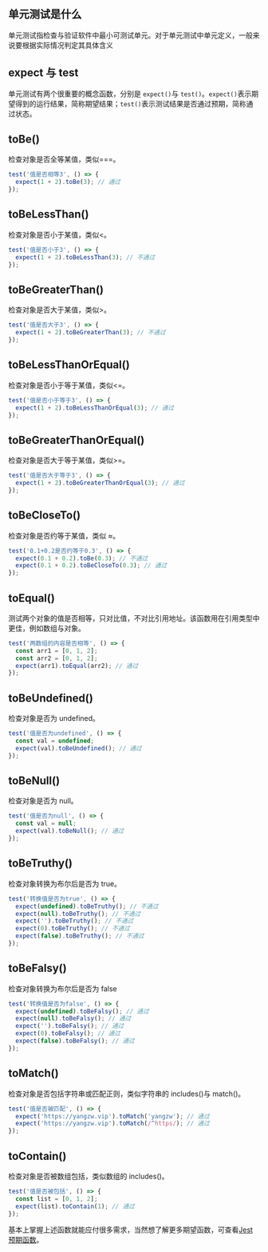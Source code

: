 ## 单元测试是什么

单元测试指检查与验证软件中最小可测试单元。对于单元测试中单元定义，一般来说要根据实际情况判定其具体含义

## expect 与 test

单元测试有两个很重要的概念函数，分别是 `expect()`与 `test()`。`expect()`表示期望得到的运行结果，简称期望结果；`test()`表示测试结果是否通过预期，简称通过状态。

## toBe()

检查对象是否全等某值，类似===。

```js
test('值是否相等3', () => {
  expect(1 + 2).toBe(3); // 通过
});
```

## toBeLessThan()

检查对象是否小于某值，类似<。

```js
test('值是否小于3', () => {
  expect(1 + 2).toBeLessThan(3); // 不通过
});
```

## toBeGreaterThan()

检查对象是否大于某值，类似>。

```js
test('值是否大于3', () => {
  expect(1 + 2).toBeGreaterThan(3); // 不通过
});
```

## toBeLessThanOrEqual()

检查对象是否小于等于某值，类似<=。

```js
test('值是否小于等于3', () => {
  expect(1 + 2).toBeLessThanOrEqual(3); // 通过
});
```

## toBeGreaterThanOrEqual()

检查对象是否大于等于某值，类似>=。

```js
test('值是否大于等于3', () => {
  expect(1 + 2).toBeGreaterThanOrEqual(3); // 通过
});
```

## toBeCloseTo()

检查对象是否约等于某值，类似 ≈。

```js
test('0.1+0.2是否约等于0.3', () => {
  expect(0.1 + 0.2).toBe(0.3); // 不通过
  expect(0.1 + 0.2).toBeCloseTo(0.3); // 通过
});
```

## toEqual()

测试两个对象的值是否相等，只对比值，不对比引用地址。该函数用在引用类型中更佳，例如数组与对象。

```js
test('两数组的内容是否相等', () => {
  const arr1 = [0, 1, 2];
  const arr2 = [0, 1, 2];
  expect(arr1).toEqual(arr2); // 通过
});
```

## toBeUndefined()

检查对象是否为 undefined。

```js
test('值是否为undefined', () => {
  const val = undefined;
  expect(val).toBeUndefined(); // 通过
});
```

## toBeNull()

检查对象是否为 null。

```js
test('值是否为null', () => {
  const val = null;
  expect(val).toBeNull(); // 通过
});
```

## toBeTruthy()

检查对象转换为布尔后是否为 true。

```js
test('转换值是否为true', () => {
  expect(undefined).toBeTruthy(); // 不通过
  expect(null).toBeTruthy(); // 不通过
  expect('').toBeTruthy(); // 不通过
  expect(0).toBeTruthy(); // 不通过
  expect(false).toBeTruthy(); // 不通过
});
```

## toBeFalsy()

检查对象转换为布尔后是否为 false

```js
test('转换值是否为false', () => {
  expect(undefined).toBeFalsy(); // 通过
  expect(null).toBeFalsy(); // 通过
  expect('').toBeFalsy(); // 通过
  expect(0).toBeFalsy(); // 通过
  expect(false).toBeFalsy(); // 通过
});
```

## toMatch()

检查对象是否包括字符串或匹配正则，类似字符串的 includes()与 match()。

```js
test('值是否被匹配', () => {
  expect('https://yangzw.vip').toMatch('yangzw'); // 通过
  expect('https://yangzw.vip').toMatch(/^https/); // 通过
});
```

## toContain()

检查对象是否被数组包括，类似数组的 includes()。

```js
test('值是否被包括', () => {
  const list = [0, 1, 2];
  expect(list).toContain(1); // 通过
});
```

基本上掌握上述函数就能应付很多需求，当然想了解更多期望函数，可查看[Jest 预期函数](https://jestjs.io/zh-Hans/docs/expect)。
